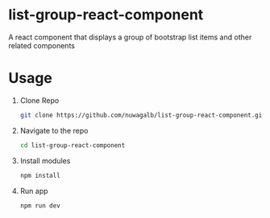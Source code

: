 # list-group-react-component 
A react component that displays a group of bootstrap list items and other related components

# Usage
1. Clone Repo
   ```bash
   git clone https://github.com/nuwagalb/list-group-react-component.git

   ```
2. Navigate to the repo
   ```bash
   cd list-group-react-component

   ```
3. Install modules
   ```bash
   npm install

   ```
4. Run app
   ```bash
   npm run dev

   ```

